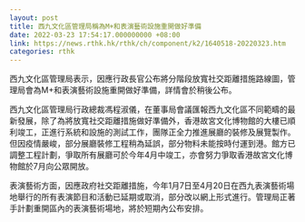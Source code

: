 ```yaml
---
layout: post
title: 西九文化區管理局稱為M+和表演藝術設施重開做好準備
date: 2022-03-23 17:54:17.000000000 +08:00
link: https://news.rthk.hk/rthk/ch/component/k2/1640518-20220323.htm
categories: rthk
---
```


西九文化區管理局表示，因應行政長官公布將分階段放寬社交距離措施路線圖，管理局會為M+和表演藝術設施重開做好準備，詳情會於稍後公布。

西九文化區管理局行政總裁馮程淑儀，在董事局會議匯報西九文化區不同範疇的最新發展，除了為將放寬社交距離措施做好準備外，香港故宮文化博物館的大樓已順利竣工，正進行系統和設施的測試工作，團隊正全力推進展廳的裝修及展覽製作。但因疫情嚴峻，部分展廳裝修工程稍為延誤，部分物料未能按時付運到港。館方已調整工程計劃，爭取所有展廳可於今年4月中竣工，亦會努力爭取香港故宮文化博物館於7月向公眾開放。

表演藝術方面，因應政府社交距離措施，今年1月7日至4月20日在西九表演藝術場地舉行的所有表演節目和活動已延期或取消，部分改以網上形式進行。管理局正著手計劃重開區內的表演藝術場地，將於短期內公布安排。
